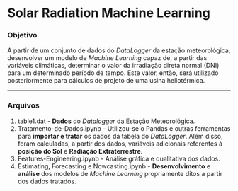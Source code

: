 # Solar Radiation Machine Learning

### Objetivo
A partir de um conjunto de dados do *DataLogger* da estação meteorológica, desenvolver um modelo de *Machine Learning* capaz de, a partir das variáveis climáticas, determinar o valor da irradiação direta normal (DNI) para um determinado período de tempo.
Este valor, então, será utilizado posteriormente para cálculos de projeto de uma usina heliotérmica.

---
### Arquivos

1. table1.dat - **Dados** do *Datalogger* da Estação Meteorológica.
2. Tratamento-de-Dados.ipynb - Utilizou-se o Pandas e outras ferramentas para **importar e tratar** os dados da tabela do *DataLogger*. Além disso, foram calculadas, a partir dos dados, variáveis adicionais referentes à **posição do Sol** e **Radiação Extraterrestre**.
3. Features-Engineering.ipynb - Análise gráfica e qualitativa dos dados.
4. Estimating, Forecasting e Nowcasting.ipynb - **Desenvolvimento** e **análise** dos modelos de *Machine Learning* propriamente ditos a partir dos dados tratados. 
